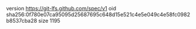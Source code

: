 version https://git-lfs.github.com/spec/v1
oid sha256:0f780e07ca95095d25687695c648d15e521c4e5e049c4e58fc0982b8537cba28
size 1195
